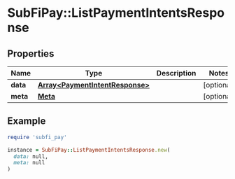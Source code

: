 # SubFiPay::ListPaymentIntentsResponse

## Properties

| Name | Type | Description | Notes |
| ---- | ---- | ----------- | ----- |
| **data** | [**Array&lt;PaymentIntentResponse&gt;**](PaymentIntentResponse.md) |  | [optional] |
| **meta** | [**Meta**](Meta.md) |  | [optional] |

## Example

```ruby
require 'subfi_pay'

instance = SubFiPay::ListPaymentIntentsResponse.new(
  data: null,
  meta: null
)
```

